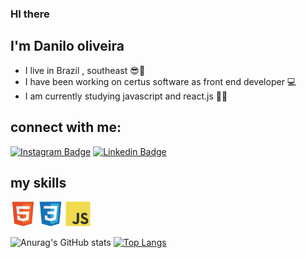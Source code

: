### HI there
## I'm  Danilo oliveira


- I live in Brazil , southeast :sunglasses::sunrise:
- I have been working on certus software as front end developer :computer:
- I am currently studying javascript and react.js  :student:


## connect with me: 
[![Instagram Badge](https://img.shields.io/badge/-danillocode-993399?style=flat-square&logo=Instagram&logoColor=white&link=https://www.instagram.com/danillocode/)](https://www.instagram.com/danillocode/)
[![Linkedin Badge](https://img.shields.io/badge/-Danilo%20Oliveira-0558fd?style=flat-square&logo=Linkedin&logoColor=white&link=https://www.linkedin.com/in/danilo-oliveira-santos-20b2641b7/)](https://www.linkedin.com/in/danilo-oliveira-santos-20b2641b7/) 

## my skills 

<img src="https://raw.githubusercontent.com/devicons/devicon/master/icons/html5/html5-original.svg" alt="html5" width="40" heith="40" style="max-witdh:100%;"><img/>
<img src="https://raw.githubusercontent.com/devicons/devicon/master/icons/css3/css3-original.svg" alt="css3" width="40" heith="40" style="max-witdh:100%;"><img/>
<img src="https://raw.githubusercontent.com/devicons/devicon/master/icons/javascript/javascript-original.svg" alt="javascript" width="40" heith="40" style="max-witdh:100%;"><img/>




![Anurag's GitHub stats](https://github-readme-stats.vercel.app/api?username=danilo-programadorr&show_icons=true&theme=tokyonight)
[![Top Langs](https://github-readme-stats.vercel.app/api/top-langs/?username=danilo-programadorr&layout=compact)](https://github.com/danilo-programadorr/github-readme-stats)


<!--
**danilo-programadorr/danilo-programadorr** is a ✨ _special_ ✨ repository because its `README.md` (this file) appears on your GitHub profile.

Here are some ideas to get you started:

- 🔭 I’m currently working on ...
- 🌱 I’m currently learning ...
- 👯 I’m looking to collaborate on ...
- 🤔 I’m looking for help with ...
- 💬 Ask me about ...
- 📫 How to reach me: ...
- 😄 Pronouns: ...
- ⚡ Fun fact: ...
-->
